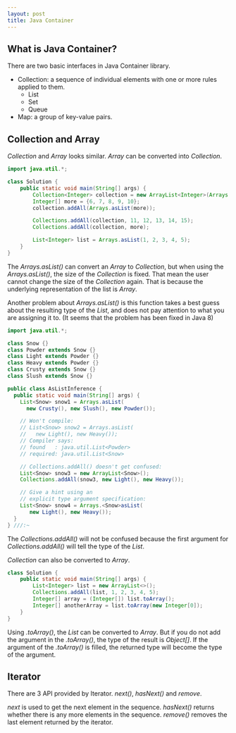 ```yaml
---
layout: post
title: Java Container
---
```


## What is Java Container? ##

There are two basic interfaces in Java Container library.

* Collection: a sequence of individual elements with one or more rules applied to them.
    * List
    * Set
    * Queue
* Map: a group of key-value pairs.


## Collection and Array ##

_Collection_ and _Array_ looks similar. _Array_ can be converted into _Collection_. 

```java
import java.util.*;

class Solution {
    public static void main(String[] args) {
        Collection<Integer> collection = new ArrayList<Integer>(Arrays.asList(1, 2, 3, 4, 5));
        Integer[] more = {6, 7, 8, 9, 10};
        collection.addAll(Arrays.asList(more));

        Collections.addAll(collection, 11, 12, 13, 14, 15);
        Collections.addAll(collection, more);

        List<Integer> list = Arrays.asList(1, 2, 3, 4, 5);
    }
}
```

The _Arrays.asList()_ can convert an _Array_ to _Collection_, but when using the _Arrays.asList()_, the size of the _Collection_ is fixed. That mean the user cannot change the size of the _Collection_ again. That is because the underlying representation of the list is _Array_.

Another problem about _Arrays.asList()_ is this function takes a best guess about the resulting type of the _List_, and does not pay attention to what you are assigning it to. (It seems that the problem has been fixed in Java 8)

```java
import java.util.*;

class Snow {}
class Powder extends Snow {}
class Light extends Powder {}
class Heavy extends Powder {}
class Crusty extends Snow {}
class Slush extends Snow {}

public class AsListInference {
  public static void main(String[] args) {
    List<Snow> snow1 = Arrays.asList(
      new Crusty(), new Slush(), new Powder());

    // Won't compile:
    // List<Snow> snow2 = Arrays.asList(
    //   new Light(), new Heavy());
    // Compiler says:
    // found   : java.util.List<Powder>
    // required: java.util.List<Snow>

    // Collections.addAll() doesn't get confused:
    List<Snow> snow3 = new ArrayList<Snow>();
    Collections.addAll(snow3, new Light(), new Heavy());

    // Give a hint using an
    // explicit type argument specification:
    List<Snow> snow4 = Arrays.<Snow>asList(
       new Light(), new Heavy());
  }
} ///:~
```
The _Collections.addAll()_ will not be confused because the first argument for _Collections.addAll()_ will tell the type of the _List_.

_Collection_ can also be converted to _Array_.
```java
class Solution {
    public static void main(String[] args) {
        List<Integer> list = new ArrayList<>();
        Collections.addAll(list, 1, 2, 3, 4, 5);
        Integer[] array = (Integer[]) list.toArray();
        Integer[] anotherArray = list.toArray(new Integer[0]);
    }
}
```

Using _.toArray()_, the _List_ can be converted to _Array_. But if you do not add the argument in the _.toArray()_, the type of the result is _Object[]_. If the argument of the _.toArray()_ is filled, the returned type will become the type of the argument.


## Iterator ##

There are 3 API provided by Iterator. _next()_, _hasNext()_ and _remove_.

_next_ is used to get the next element in the sequence.
_hasNext()_ returns whether there is any more elements in the sequence.
_remove()_ removes the last element returned by the iterator.


